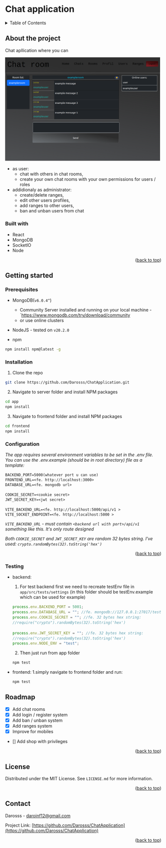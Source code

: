 <a name="readme-top"></a>

# Chat application

<details>
  <summary>Table of Contents</summary>
  <ol>
    <li>
      <a href="#about-the-project">About The Project</a>
      <ul>
        <li><a href="#built-with">Built With</a></li>
      </ul>
    </li>
    <li>
      <a href="#getting-started">Getting Started</a>
      <ul>
        <li><a href="#prerequisites">Prerequisites</a></li>
        <li><a href="#installation">Installation</a></li>
        <li><a href="#configuration">Configuration</a></li>
        <li><a href="#testing">Testing</a></li>
      </ul>
    </li>
    <li><a href="#roadmap">Roadmap</a></li>
    <li><a href="#license">License</a></li>
    <li><a href="#contact">Contact</a></li>
  </ol>
</details>

## About the project

Chat apllication where you can

<img src="./images/chat-room.png" width=500px alt="Create trigger">

- as user:
  - chat with others in chat rooms,
  - create your own chat rooms with your own permissions for users / roles
- addidionaly as administrator:
  - create/delete ranges,
  - edit other users profiles,
  - add ranges to other users,
  - ban and unban users from chat

### Built with

- React
- MongoDB
- SocketIO
- Node

<p align="right">(<a href="#readme-top">back to top</a>)</p>

## Getting started

### Prerequisites

- MongoDB(`v6.0.4^`)
  - Community Server installed and running on your local machine - `<https://www.mongodb.com/try/download/community>
  - or use online clusters
- NodeJS - tested on `v20.2.0`

- npm

```sh
npm install npm@latest -g
```

### Installation

1. Clone the repo

```sh
git clone https://github.com/Darosss/ChatApplication.git
```

2. Navigate to server folder and install NPM packages

```sh
cd app
npm install
```

3. Navigate to frontend folder and install NPM packages

```sh
cd frontend
npm install
```

### Configuration

_The app requires several environment variables to be set in the .env file. You can use the .env.example (should be in root directory) file as a template:_

```
BACKEND_PORT=5000(whatever port u can use)
FRONTEND_URL=<fe. http://localhost:3000>
DATABASE_URL=<fe. mongodb url>

COOKIE_SECRET=<cookie secret>
JWT_SECRET_KEY=<jwt secret>

VITE_BACKEND_URL=<fe. http://localhost:5000/api/v1 >
VITE_SOCKET_ENDPOINT=<fe. http://localhost:5000 >
```

_`VITE_BACKEND_URL` - must contain `<backend url with port>/api/v1` something like this. It's only route designed_

_Both `COOKIE_SECRET` and `JWT_SECRET_KEY` are random 32 bytes string. I've used: `crypto.randomBytes(32).toString('hex')`_

<p align="right">(<a href="#readme-top">back to top</a>)</p>

### Testing

- backend:

  1. For test backend first we need to recreate testEnv file in `app/src/tests/settings`
     (in this folder should be testEnv.example which can be used for example)

  ```js
  process.env.BACKEND_PORT = 5001;
  process.env.DATABASE_URL = ""; //fe. mongodb://127.0.0.1:27017/testdb, could be online cluster too
  process.env.COOKIE_SECRET = ""; //fe. 32 bytes hex string:
  //require("crypto").randomBytes(32).toString('hex')

  process.env.JWT_SECRET_KEY = ""; //fe. 32 bytes hex string:
  //require("crypto").randomBytes(32).toString('hex')
  process.env.NODE_ENV = "test";
  ```

  2. Then just run from app folder

  ```sh
  npm test
  ```

- frontend:
  1.simply navigate to frontend folder and run:
  ```sh
  npm test
  ```

## Roadmap

- [x] Add chat rooms
- [x] Add login / register system
- [x] Add ban / unban system
- [x] Add ranges system
- [x] Improve for mobiles
- [] Add shop with privileges

<p align="right">(<a href="#readme-top">back to top</a>)</p>

## License

Distributed under the MIT License. See `LICENSE.md` for more information.

<p align="right">(<a href="#readme-top">back to top</a>)</p>

## Contact

Darosss - daroinf12@gmail.com

Project Link: [https://github.com/Darosss/ChatApplication](https://github.com/Darosss/ChatApplication)

<p align="right">(<a href="#readme-top">back to top</a>)</p>

[chat-room-screenshot]: images/chat-room.png
